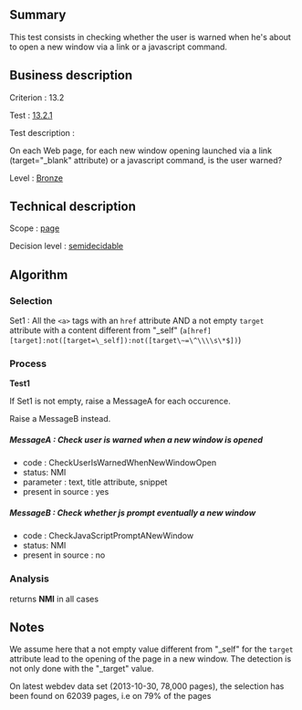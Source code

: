 ## Summary

This test consists in checking whether the user is warned when he's about to open a new window via a link or a javascript command.

## Business description

Criterion : 13.2

Test : [13.2.1](http://accessiweb.org/index.php/accessiweb-22-english-version.html#test-13-2-1)

Test description :

On each Web page, for each new window opening launched via a link (target="_blank" attribute) or a javascript command, is the user warned?

Level : [Bronze](/en/category/rules-design/accessiweb-11/level/bronze)

## Technical description

Scope : [page](/en/category/rules-design/accessiweb-11/scope/page)

Decision level :
[semidecidable](/en/category/rules-design/accessiweb-11/decision-level/semidecidable)

## Algorithm

### Selection

Set1 : All the `<a>` tags with an `href` attribute AND a not empty `target` attribute with a content different from "_self" (`a[href][target]:not([target=\_self]):not([target\~=\^\\\\s\*$])`)

### Process

**Test1**

If Set1 is not empty, raise a MessageA for each occurence.

Raise a MessageB instead.

##### MessageA : Check user is warned when a new window is opened

-   code : CheckUserIsWarnedWhenNewWindowOpen
-   status: NMI
-   parameter : text, title attribute, snippet
-   present in source : yes

##### MessageB : Check whether js prompt eventually a new window

-   code : CheckJavaScriptPromptANewWindow
-   status: NMI
-   present in source : no

### Analysis

returns **NMI** in all cases

## Notes

We assume here that a not empty value different from "_self" for the
`target` attribute lead to the opening of the page in a new window. The
detection is not only done with the "_target" value.

On latest webdev data set (2013-10-30, 78,000 pages), the selection has
been found on 62039 pages, i.e on 79% of the pages
